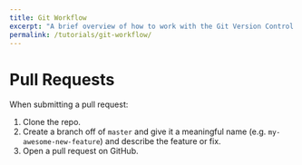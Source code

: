```yaml
---
title: Git Workflow
excerpt: "A brief overview of how to work with the Git Version Control System"
permalink: /tutorials/git-workflow/
---
```


# Pull Requests

When submitting a pull request:

1. Clone the repo.
2. Create a branch off of `master` and give it a meaningful name (e.g. `my-awesome-new-feature`) and describe the feature or fix.
3. Open a pull request on GitHub.
